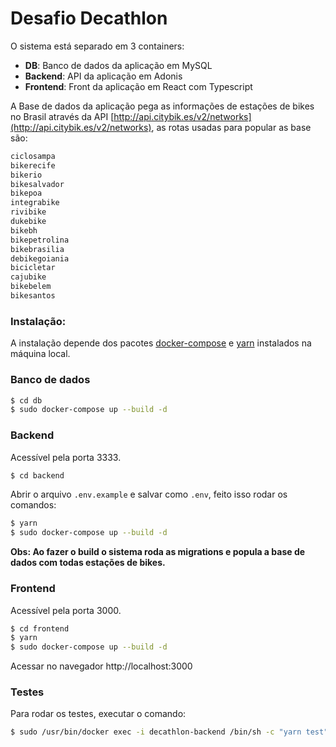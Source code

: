 # Desafio Decathlon

O sistema está separado em 3 containers:
 - **DB**: Banco de dados da aplicação em MySQL
 - **Backend**: API da aplicação em Adonis
 - **Frontend**: Front da aplicação em React com Typescript

A Base de dados da aplicação pega as informações de estações de bikes no Brasil através da API [http://api.citybik.es/v2/networks](http://api.citybik.es/v2/networks), as rotas usadas para popular as base são:

```sh
ciclosampa
bikerecife
bikerio
bikesalvador
bikepoa
integrabike
rivibike
dukebike
bikebh
bikepetrolina
bikebrasilia
debikegoiania
bicicletar
cajubike
bikebelem
bikesantos
```

### Instalação:

A instalação depende dos pacotes [docker-compose](https://docs.docker.com/compose/install/) e [yarn](https://classic.yarnpkg.com/en/docs/install/#debian-stable) instalados na máquina local.

### Banco de dados
```sh
$ cd db
$ sudo docker-compose up --build -d
```

### Backend 

Acessível pela porta 3333.

```sh
$ cd backend
```

Abrir o arquivo `.env.example` e salvar como `.env`, feito isso rodar os comandos:

```sh
$ yarn
$ sudo docker-compose up --build -d
```

**Obs: Ao fazer o build o sistema roda as migrations e popula a base de dados com todas estações de bikes.**

### Frontend

Acessível pela porta 3000.

```sh
$ cd frontend
$ yarn
$ sudo docker-compose up --build -d
```

Acessar no navegador http://localhost:3000 

### Testes

Para rodar os testes, executar o comando:

```sh
$ sudo /usr/bin/docker exec -i decathlon-backend /bin/sh -c "yarn test"
```